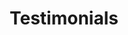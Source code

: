 ---
title : "Testimonials"
testimonial_slider:
# slider item loop
- name : "Jeffrey Chen"
  image : "images/backgrounds/novelship-logo.jpeg"
  designation : "Lead Product Manager, Novelship"
  content : "(Stay Tuned for update)"

# slider item loop
- name : "Sam Wu"
  image : "images/backgrounds/SMU logo.png"
  designation : "Senior Assistant Director, Alumni Giving"
  content : "Summer 2020: Anish is someone who will go very far in life, especially when he applies himself to whatever role he is in or job that he is doing. He was an absolute joy to work with, and in my professional opinion I can quite honestly say that he ranks as one of the very best interns I have ever had the privilege of mentoring/overseeing."

# slider item loop
- name : "Stephen Hoskins"
  image : "images/backgrounds/ROSA.png"
  designation : "Principle Research Associate, ROSA"
  content : "Summer 2019: Anish carried himself in a polite and respectable manner. We found him extremely inquisitive and hardworking. He was quick and eager to adopt new skills, and was committed to every task that was given to him. His association with us was very fruitful."

# custom style
custom_class: "" 
custom_attributes: "" 
custom_css: ""
---